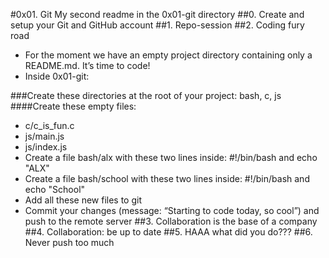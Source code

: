 #0x01. Git
My second readme in the 0x01-git directory
##0. Create and setup your Git and GitHub account
##1. Repo-session
##2. Coding fury road
- For the moment we have an empty project directory containing only a README.md. It’s time to code!
- Inside 0x01-git:

###Create these directories at the root of your project: bash, c, js
####Create these empty files:
- c/c_is_fun.c
- js/main.js
- js/index.js
- Create a file bash/alx with these two lines inside: #!/bin/bash and echo "ALX"
- Create a file bash/school with these two lines inside: #!/bin/bash and echo "School"
- Add all these new files to git
- Commit your changes (message: “Starting to code today, so cool”) and push to the remote server
##3. Collaboration is the base of a company
##4. Collaboration: be up to date
##5. HAAA what did you do???
##6. Never push too much
